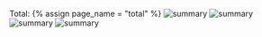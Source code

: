 Total: {% assign page_name = "total" %}
<img alt="summary" src="assets/page_summary/{{ page_name }}_projects_count.svg" align="top"/>
<img alt="summary" src="assets/page_summary/{{ page_name }}_repos_count.svg" align="top"/>
<img alt="summary" src="assets/page_summary/{{ page_name }}_stars_count.svg" align="top"/>
<img alt="summary" src="assets/page_summary/{{ page_name }}_forks_count.svg" align="top"/> 